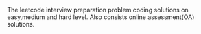 The leetcode interview preparation problem coding solutions on easy,medium and hard level.
Also consists online assessment(OA) solutions.
